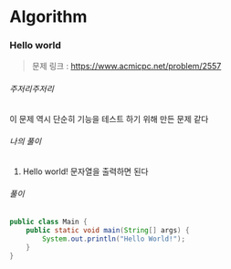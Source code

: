 # Algorithm

### Hello world

> 문제 링크 : https://www.acmicpc.net/problem/2557



###### 주저리주저리

이 문제 역시 단순히 기능을 테스트 하기 위해 만든 문제 같다



###### 나의 풀이

1. Hello world! 문자열을 출력하면 된다



###### 풀이

~~~java
public class Main {
	public static void main(String[] args) {
		System.out.println("Hello World!");
	}
}
~~~
